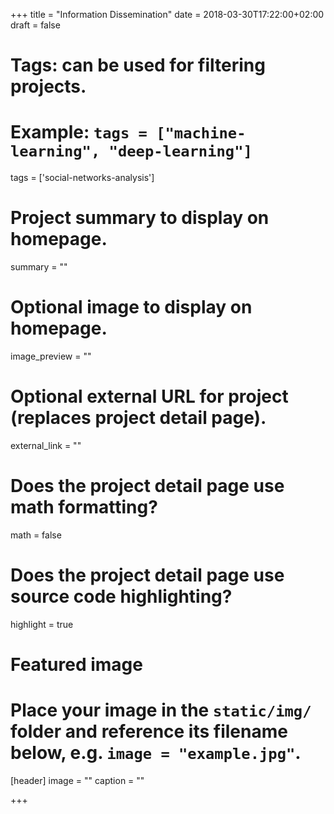 +++
title = "Information Dissemination"
date = 2018-03-30T17:22:00+02:00
draft = false

# Tags: can be used for filtering projects.
# Example: `tags = ["machine-learning", "deep-learning"]`
tags = ['social-networks-analysis']

# Project summary to display on homepage.
summary = ""

# Optional image to display on homepage.
image_preview = ""

# Optional external URL for project (replaces project detail page).
external_link = ""

# Does the project detail page use math formatting?
math = false

# Does the project detail page use source code highlighting?
highlight = true

# Featured image
# Place your image in the `static/img/` folder and reference its filename below, e.g. `image = "example.jpg"`.
[header]
image = ""
caption = ""

+++
